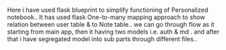 Here i have used flask blueprint to simplify functioning of Personalized notebook.. It has used flask One-to-many mapping approach to show relation between user table & to Note table..
we can go through flow as it starting from main app, then it having two models i.e. auth & md . and after that i have segregated model into sub parts through different files..
